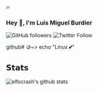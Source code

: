 :fire:


### Hey 👋, I'm Luis Miguel Burdier
![GitHub followers](https://img.shields.io/github/followers/burdier?style=for-the-badge)
![Twitter Follow](https://img.shields.io/twitter/follow/burdierluis?style=for-the-badge)


github# 🪙~> echo "Linux 💕"
      

## 𝗦𝘁𝗮𝘁𝘀
![elfocrash's github stats](https://github-readme-stats.vercel.app/api?username=burdier&show_icons=true&theme=dracula)

